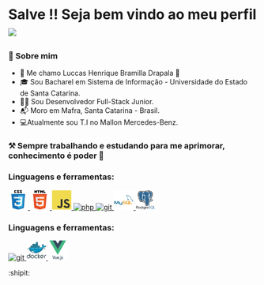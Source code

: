 # Salve !! Seja bem vindo ao meu perfil <img src="https://github.com/blackcater/blackcater/raw/main/images/Hi.gif" height="32" />

### :book: Sobre mim 

- :metal: Me chamo Luccas Henrique Bramilla Drapala 	:triangular_flag_on_post:
- :mortar_board: Sou Bacharel em Sistema de Informação - Universidade do Estado de Santa Catarina.
- :technologist: Sou Desenvolvedor Full-Stack Junior.
- :mailbox_with_mail: Moro em Mafra, Santa Catarina - Brasil.
- :computer:Atualmente sou T.I no Mallon Mercedes-Benz.

### :hammer_and_pick: Sempre trabalhando e estudando para me aprimorar, conhecimento é poder :triangular_flag_on_post:

<h3 align="left">Linguagens e ferramentas:</h3>

<p align="left"> 
  <a href="https://www.w3schools.com/css/" target="_blank"> 
    <img src="https://raw.githubusercontent.com/devicons/devicon/master/icons/css3/css3-original-wordmark.svg" alt="css3" width="40" height="40"/> 
  </a>
  <a href="https://www.w3.org/html/" target="_blank"> 
    <img src="https://raw.githubusercontent.com/devicons/devicon/master/icons/html5/html5-original-wordmark.svg" alt="html5" width="40" height="40"/> 
  </a> 
  <a href="https://developer.mozilla.org/en-US/docs/Web/JavaScript" target="_blank"> <img src="https://raw.githubusercontent.com/devicons/devicon/master/icons/javascript/javascript-original.svg" alt="javascript" width="40" height="40"/> 
  </a> 
  <a href="https://www.php.net/" target="_blank"> 
    <img src="https://www.php.net/images/logos/new-php-logo.svg" alt="php" width="70" height="45"/> 
  </a>
  <a href="https://git-scm.com/" target="_blank"> 
    <img src="https://www.vectorlogo.zone/logos/git-scm/git-scm-icon.svg" alt="git" width="40" height="40"/> 
  </a>
  <a href="https://www.mysql.com/" target="_blank"> <img src="https://raw.githubusercontent.com/devicons/devicon/master/icons/mysql/mysql-original-wordmark.svg" alt="mysql" width="40" height="40"/> 
  </a>  
  <a href="https://www.postgresql.org" target="_blank"> <img src="https://raw.githubusercontent.com/devicons/devicon/master/icons/postgresql/postgresql-original-wordmark.svg" alt="postgresql" width="40" height="40"/> 
  </a>
  
  <h3 align="left">Linguagens e ferramentas:</h3>
  
  <a href="https://laravel.com/" target="_blank"> 
    <img src="https://laravel.com/img/logomark.min.svg" alt="git" width="40" height="40"/> 
  </a> 
  <a href="https://www.docker.com/" target="_blank"> 
    <img src="https://raw.githubusercontent.com/devicons/devicon/master/icons/docker/docker-original-wordmark.svg" alt="docker" width="40" height="40"/> 
  </a> 
  <a href="https://vuejs.org/" target="_blank"> <img src="https://raw.githubusercontent.com/devicons/devicon/master/icons/vuejs/vuejs-original-wordmark.svg"          alt="vuejs" width="40" height="40"/> 
  </a>  
</p>



 :shipit:
